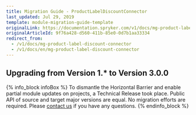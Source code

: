 ```yaml
---
title: Migration Guide - ProductLabelDiscountConnector
last_updated: Jul 29, 2019
template: module-migration-guide-template
originalLink: https://documentation.spryker.com/v1/docs/mg-product-label-discount-connector
originalArticleId: 9f76a428-d560-411b-85e0-0d7b1aa33334
redirect_from:
  - /v1/docs/mg-product-label-discount-connector
  - /v1/docs/en/mg-product-label-discount-connector
---
```


## Upgrading from Version 1.* to Version 3.0.0


{% info_block infoBox %}
To dismantle the Horizontal Barrier and enable partial module updates on projects, a Technical Release took place. Public API of source and target major versions are equal. No migration efforts are required. Please [contact us](https://spryker.com/en/support/) if you have any questions.
{% endinfo_block %}
